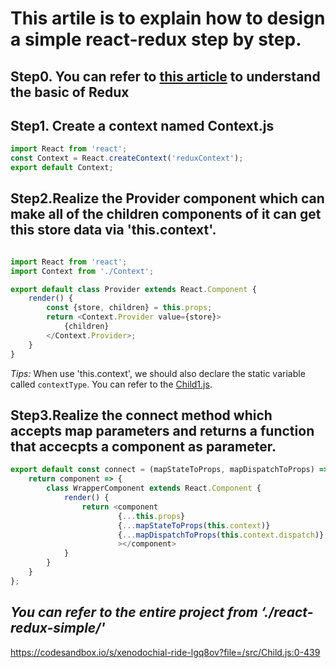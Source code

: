 # This artile is to explain how to design a simple react-redux step by step.

## Step0. You can refer to [this article](https://github.com/wannamakeudance/redux-design-pattern) to understand the basic of Redux

## Step1. Create a context named Context.js

```javascript
import React from 'react';
const Context = React.createContext('reduxContext');
export default Context;
```

## Step2.Realize the Provider component which can make all of the children components of it can get this store data via 'this.context'.

```javascript

import React from 'react';
import Context from './Context';

export default class Provider extends React.Component {
    render() {
        const {store, children} = this.props;
        return <Context.Provider value={store}>
            {children}    
        </Context.Provider>;
    }
}

```
*Tips:* When use 'this.context', we should also declare the static variable called `contextType`. You can refer to the [Child1.js](./src/demo/Child1.js).

## Step3.Realize the connect method which accepts map parameters and returns a function that accecpts a component as parameter.

```javascript
export default const connect = (mapStateToProps, mapDispatchToProps) => {
    return component => {
        class WrapperComponent extends React.Component {
            render() {
                return <component
                        {...this.props}
                        {...mapStateToProps(this.context)}
                        {...mapDispatchToProps(this.context.dispatch)}
                        ></component>
            }
        }
    }
};
```

## *You can refer to the entire project from ‘./react-redux-simple/'*

https://codesandbox.io/s/xenodochial-ride-lgq8ov?file=/src/Child.js:0-439